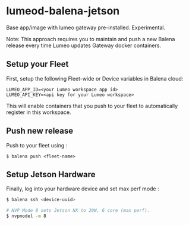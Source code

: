 # lumeod-balena-jetson

Base app/image with lumeo gateway pre-installed. Experimental.

Note: This approach requires you to maintain and push a new Balena release every time Lumeo updates Gateway docker containers. 

## Setup your Fleet
First, setup the following Fleet-wide or Device variables in Balena cloud:
```
LUMEO_APP_ID=<your Lumeo workspace app id>
LUMEO_API_KEY=<api key for your Lumeo workspace>
```
This will enable containers that you push to your fleet to automatically
register in this workspace.


## Push new release
Push to your fleet using :

```
$ balena push <fleet-name>
```

## Setup Jetson Hardware
Finally, log into your hardware device and set max perf mode : 

```.bash
$ balena ssh <device-uuid>

# NVP Mode 8 sets Jetson NX to 20W, 6 core (max perf).
$ nvpmodel -m 8
```

